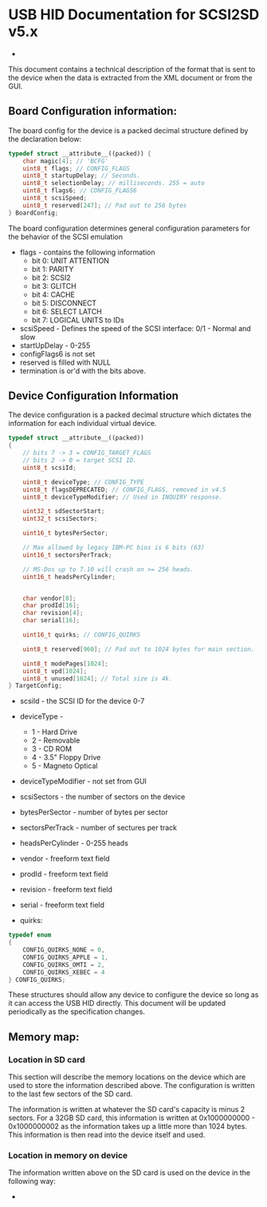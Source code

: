 # USB HID Documentation for SCSI2SD v5.x
-

This document contains a technical description of the format that is sent to the device when the data is extracted from the XML document or from the GUI.

## Board Configuration information:
The board config for the device is a packed decimal structure defined by the declaration below:

```C++
typedef struct __attribute__((packed)) {
	char magic[4]; // 'BCFG'
	uint8_t flags; // CONFIG_FLAGS
	uint8_t startupDelay; // Seconds.
	uint8_t selectionDelay; // milliseconds. 255 = auto
	uint8_t flags6; // CONFIG_FLAGS6
	uint8_t scsiSpeed;
	uint8_t reserved[247]; // Pad out to 256 bytes
} BoardConfig;
```

The board configuration determines general configuration parameters for the behavior of the SCSI emulation

* flags - contains the following information
	* bit 0: UNIT ATTENTION
	* bit 1: PARITY
	* bit 2: SCSI2
	* bit 3: GLITCH
	* bit 4: CACHE
	* bit 5: DISCONNECT
	* bit 6: SELECT LATCH
	* bit 7: LOGICAL UNITS to IDs
* scsiSpeed - Defines the speed of the SCSI interface: 0/1 - Normal and slow
* startUpDelay - 0-255
* configFlags6 is not set
* reserved is filled with NULL
* termination is or'd with the bits above.

## Device Configuration Information
The device configuration is a packed decimal structure which dictates the information for each individual virtual device.

```C++
typedef struct __attribute__((packed))
{
	// bits 7 -> 3 = CONFIG_TARGET_FLAGS
	// bits 2 -> 0 = target SCSI ID.
	uint8_t scsiId;

	uint8_t deviceType; // CONFIG_TYPE
	uint8_t flagsDEPRECATED; // CONFIG_FLAGS, removed in v4.5
	uint8_t deviceTypeModifier; // Used in INQUIRY response.

	uint32_t sdSectorStart;
	uint32_t scsiSectors;

	uint16_t bytesPerSector;

	// Max allowed by legacy IBM-PC bios is 6 bits (63)
	uint16_t sectorsPerTrack;

	// MS-Dos up to 7.10 will crash on >= 256 heads.
	uint16_t headsPerCylinder;


	char vendor[8];
	char prodId[16];
	char revision[4];
	char serial[16];

	uint16_t quirks; // CONFIG_QUIRKS

	uint8_t reserved[960]; // Pad out to 1024 bytes for main section.

	uint8_t modePages[1024];
	uint8_t vpd[1024];
	uint8_t unused[1024]; // Total size is 4k.
} TargetConfig;
```

* scsiId - the SCSI ID for the device 0-7
* deviceType - 
	* 1 - Hard Drive
	* 2 - Removable
	* 3 - CD ROM
	* 4 - 3.5" Floppy Drive
	* 5 - Magneto Optical
* deviceTypeModifier - not set from GUI
* scsiSectors - the number of sectors on the device
* bytesPerSector - number of bytes per sector
* sectorsPerTrack - number of sectures per track
* headsPerCylinder - 0-255 heads
* vendor - freeform text field
* prodId - freeform text field
* revision - freeform text field
* serial - freeform text field

* quirks:
```C
typedef enum
{
	CONFIG_QUIRKS_NONE = 0,
	CONFIG_QUIRKS_APPLE = 1,
	CONFIG_QUIRKS_OMTI = 2,
	CONFIG_QUIRKS_XEBEC = 4
} CONFIG_QUIRKS;
```

These structures should allow any device to configure the device so long as it can access the USB HID directly.  This document will be updated periodically as the specification changes. 

## Memory map:

### Location in SD card

This section will describe the memory locations on the device which are used to store the information described above.   The configuration is written to the last few sectors of the SD card.

The information is written at whatever the SD card's capacity is minus 2 sectors.  For a 32GB SD card, this information is written at 0x1000000000 - 0x1000000002 as the information takes up a little more than 1024 bytes.   This information is then read into the device itself and used.

### Location in memory on device

The information written above on the SD card is used on the device in the following way:

* 


